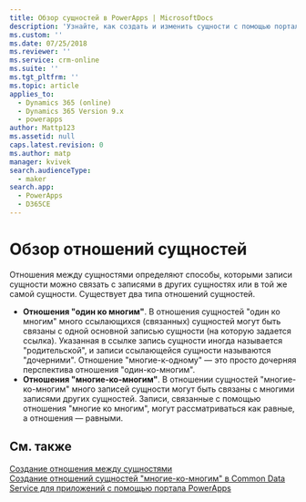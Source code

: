 ```yaml
---
title: Обзор сущностей в PowerApps | MicrosoftDocs
description: 'Узнайте, как создать и изменить сущности с помощью портала PowerApps'
ms.custom: ''
ms.date: 07/25/2018
ms.reviewer: ''
ms.service: crm-online
ms.suite: ''
ms.tgt_pltfrm: ''
ms.topic: article
applies_to:
  - Dynamics 365 (online)
  - Dynamics 365 Version 9.x
  - powerapps
author: Mattp123
ms.assetid: null
caps.latest.revision: 0
ms.author: matp
manager: kvivek
search.audienceType:
  - maker
search.app:
  - PowerApps
  - D365CE
---
```


# <a name="entity-relationships-overview"></a>Обзор отношений сущностей

Отношения между сущностями определяют способы, которыми записи сущности можно связать с записями в других сущностях или в той же самой сущности. Существует два типа отношений сущностей.
- **Отношения "один ко многим"**. В отношения сущностей "один ко многим" много ссылающихся (связанных) сущностей могут быть связаны с одной основной записью сущности (на которую задается ссылка). Указанная в ссылке запись сущности иногда называется "родительской", и записи ссылающейся сущности называются "дочерними".  Отношение "многие-к-одному" — это просто дочерняя перспектива отношения "один-ко-многим".
- **Отношения "многие-ко-многим"**. В отношении сущностей "многие-ко-многим" много записей сущности могут быть связаны с многими записями других сущностей. Записи, связанные с помощью отношения "многие ко многим", могут рассматриваться как равные, а отношения — равными. 

## <a name="see-also"></a>См. также
[Создание отношения между сущностями](data-platform-entity-lookup.md) <br/>
[Создание отношений сущностей "многие-ко-многим" в Common Data Service для приложений с помощью портала PowerApps](create-edit-nn-relationships-portal.md)
